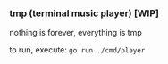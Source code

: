 ### tmp (terminal music player) [WIP]

nothing is forever, everything is tmp

to run, execute: `go run ./cmd/player`
